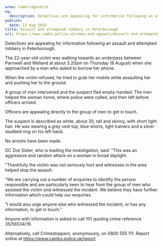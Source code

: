 ```yaml
area: Cambridgeshire
og:
  description: Detectives are appealing for information following an assault and attempted robbery in Peterborough.
publish:
  date: 13 Aug 2019
title: Assault and attempted robbery in Peterborough
url: https://www.cambs.police.uk/news-and-appeals/Assault-and-attempted-robbery-in-Peterborough
```

Detectives are appealing for information following an assault and attempted robbery in Peterborough.

The 22-year-old victim was walking towards an underpass between Parnwell and Welland at about 3.20pm on Thursday (8 August) when she approached by a man who asked to borrow her phone.

When the victim refused, he tried to grab her mobile while assaulting her and pushing her to the ground.

A group of men intervened and the suspect fled empty-handed. The men helped the woman home, where police were called, and then left before officers arrived.

Officers are appealing directly to the group of men to get in touch.

The suspect is described as white, about 30, tall and skinny, with short light hair. He was wearing a grey vest top, blue shorts, light trainers and a silver studded ring on his left hand.

No arrests have been made.

DC Zoe Slater, who is leading the investigation, said: "This was an aggressive and random attack on a woman in broad daylight.

"Thankfully the victim was not seriously hurt and witnesses in the area helped stop the assault.

"We are carrying out a number of enquiries to identify the person responsible and are particularly keen to hear from the group of men who assisted the victim and witnessed the incident. We believe they have further information which could help our enquiries.

"I would also urge anyone else who witnessed the incident, or has any information, to get in touch."

Anyone with information is asked to call 101 quoting crime reference 35/56534/19.

Alternatively, call Crimestoppers, anonymously, on 0800 555 111. Report online at https://www.cambs.police.uk/report
